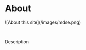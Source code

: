 <!-- ======================================================================
--- Search engine
title:          About
keywords:       about this site
description:    About this site.
--- Menu system
order:          100
text:           About
hidden:         false
umbel:          false
--- Page properties
id:             
document:       
layout:         
---$-left:         
searchable:     true
======================================================================= -->

# About

<div class="text-center">
![About this site](/images/mdse.png)
</div>

<p>&nbsp;</p>

Description
